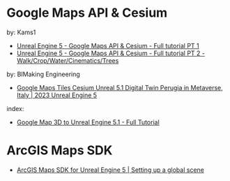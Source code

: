 # Google Maps API & Cesium
by: Kams1
- [Unreal Engine 5 - Google Maps API & Cesium - Full tutorial PT 1](https://youtu.be/TbHCvAo-aGg)
- [Unreal Engine 5 - Google Maps API & Cesium - Full tutorial PT 2 - Walk/Crop/Water/Cinematics/Trees](https://youtu.be/1LliKCxcMIc)

by: BIMaking Engineering
- [Google Maps Tiles Cesium Unreal 5.1 Digital Twin Perugia in Metaverse, Italy | 2023 Unreal Engine 5](https://youtu.be/jiiG7QKcsQE)

index:
- [Google Map 3D to Unreal Engine 5.1 - Full Tutorial](https://youtu.be/PMc-uMotEpg)

# ArcGIS Maps SDK
- [ArcGIS Maps SDK for Unreal Engine 5 | Setting up a global scene](https://youtu.be/bv8u2ymqHwE)
